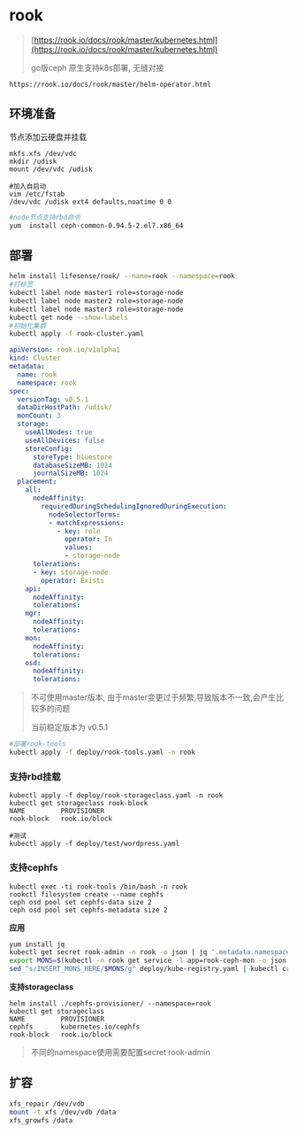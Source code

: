 # rook

> [https://rook.io/docs/rook/master/kubernetes.html](https://rook.io/docs/rook/master/kubernetes.html)
>
> go版ceph 原生支持k8s部署, 无缝对接

```
https://rook.io/docs/rook/master/helm-operator.html
```

## 环境准备

节点添加云硬盘并挂载

```
mkfs.xfs /dev/vdc
mkdir /udisk
mount /dev/vdc /udisk
```

```
#加入自启动
vim /etc/fstab
/dev/vdc /udisk ext4 defaults,noatime 0 0
```

```bash
#node节点支持rbd命令
yum  install ceph-common-0.94.5-2.el7.x86_64
```

## 部署

```bash
helm install lifesense/rook/ --name=rook --namespace=rook
#打标签
kubectl label node master1 role=storage-node
kubectl label node master2 role=storage-node
kubectl label node master3 role=storage-node
kubectl get node --show-labels
#初始化集群
kubectl apply -f rook-cluster.yaml
```

```yaml
apiVersion: rook.io/v1alpha1
kind: Cluster
metadata:
  name: rook
  namespace: rook
spec:
  versionTag: v0.5.1
  dataDirHostPath: /udisk/
  monCount: 3
  storage:
    useAllNodes: true
    useAllDevices: false
    storeConfig:
      storeType: bluestore
      databaseSizeMB: 1024
      journalSizeMB: 1024
  placement:
    all:
      nodeAffinity:
        requiredDuringSchedulingIgnoredDuringExecution:
          nodeSelectorTerms:
          - matchExpressions:
            - key: role
              operator: In
              values:
              - storage-node
      tolerations:
      - key: storage-node
        operator: Exists
    api:
      nodeAffinity:
      tolerations:
    mgr:
      nodeAffinity:
      tolerations:
    mon:
      nodeAffinity:
      tolerations:
    osd:
      nodeAffinity:
      tolerations:
```

> 不可使用master版本, 由于master变更过于频繁,导致版本不一致,会产生比较多的问题
>
> 当前稳定版本为 v0.5.1

```bash
#部署rook-tools
kubectl apply -f deploy/rook-tools.yaml -n rook
```

### 支持rbd挂载

```
kubectl apply -f deploy/rook-storageclass.yaml -n rook
kubectl get storageclass rook-block 
NAME         PROVISIONER
rook-block   rook.io/block

#测试
kubectl apply -f deploy/test/wordpress.yaml
```

### 支持cephfs

```
kubectl exec -ti rook-tools /bin/bash -n rook
rookctl filesystem create --name cephfs
ceph osd pool set cephfs-data size 2
ceph osd pool set cephfs-metadata size 2
```

**应用**

```bash
yum install jq
kubectl get secret rook-admin -n rook -o json | jq '.metadata.namespace = "default"' | kubectl apply -f -
export MONS=$(kubectl -n rook get service -l app=rook-ceph-mon -o json|jq ".items[].spec.clusterIP"|tr -d "\""|sed -e 's/$/:6790/'|paste -s -d, -)
sed "s/INSERT_MONS_HERE/$MONS/g" deploy/kube-registry.yaml | kubectl create -f -
```

**支持storageclass**

```
helm install ./cephfs-provisioner/ --namespace=rook
kubectl get storageclass 
NAME         PROVISIONER
cephfs       kubernetes.io/cephfs
rook-block   rook.io/block
```

> 不同的namespace使用需要配置secret rook-admin

## 扩容

```bash
xfs_repair /dev/vdb
mount -t xfs /dev/vdb /data
xfs_growfs /data
```



